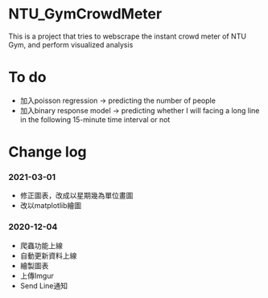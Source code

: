 
# NTU_GymCrowdMeter
This is a project that tries to webscrape the instant crowd meter of NTU Gym, and perform visualized analysis

# To do
* 加入poisson regression -> predicting the number of people
* 加入binary response model -> predicting whether I will facing a long line in the following 15-minute time interval or not

# Change log
### 2021-03-01

* 修正圖表，改成以星期幾為單位畫圖
* 改以matplotlib繪圖

### 2020-12-04

* 爬蟲功能上線
* 自動更新資料上線
* 繪製圖表
* 上傳Imgur
* Send Line通知
